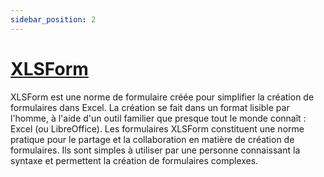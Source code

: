 ```yaml
---
sidebar_position: 2
---
```

# [XLSForm](https://xlsform.org/en/)

XLSForm est une norme de formulaire créée pour simplifier la création de formulaires dans Excel.
La création se fait dans un format lisible par l'homme, à l'aide d'un outil familier que presque tout le monde connaît : Excel (ou LibreOffice).
Les formulaires XLSForm constituent une norme pratique pour le partage et la collaboration en matière de création de formulaires.
Ils sont simples à utiliser par une personne connaissant la syntaxe et permettent la création de formulaires complexes.